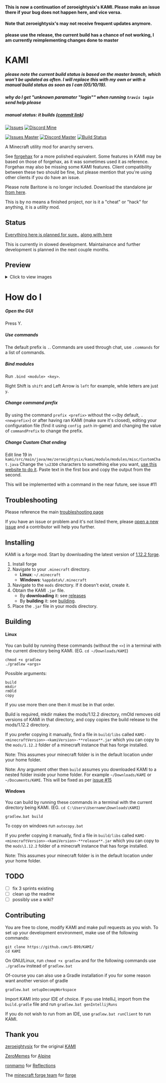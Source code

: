 #### This is now a continuation of zeroeightysix's KAMI. Please make an issue there if your bug does not happen here, and vice versa. 
#### Note that zeroeightysix's may not receive frequent updates anymore.

#### please use the release, the current build has a chance of not working, I am currently reimplementing changes done to master

# KAMI

##### please note the current build status is based on the master branch, which won't be updated as often. I will replace this with my own or with a manual build status as soon as I can (05/10/19). 

##### why do I get "unknown paramater "login"" when running `travis login` send help please

##### manual status: it builds ([commit link](https://github.com/S-B99/KAMI/commit/972902d050e9b85511f832629e72481b4fdf3983))
[![Issues](https://img.shields.io/github/issues/S-B99/kami.svg)](https://github.com/S-B99/kami/issues)
[![Discord Mine](https://img.shields.io/discord/573954110454366214?label=chat%20on%20mine&logo=discord&logoColor=white)](https://discord.gg/KfpqwZB)

[![Issues Master](https://img.shields.io/github/issues/zeroeightysix/KAMI?label=issues%20086)](https://github.com/zeroeightysix/kami/issues)
[![Discord Master](https://img.shields.io/discord/496724196542513174?label=chat%20on%20086&logo=discord&logoColor=white)](https://discord.gg/9hvwgeg)
[![Build Status](https://travis-ci.com/zeroeightysix/KAMI.svg?branch=master)](https://travis-ci.com/zeroeightysix/KAMI)

A Minecraft utility mod for anarchy servers.

See [forgehax](https://github.com/fr1kin/forgehax) for a more polished equivalent. Some features in KAMI may be based on those of forgehax, as it was sometimes used it as reference. Forgehax may also be missing some KAMI features. Client compatibility between these two should be fine, but please mention that you're using other clients if you do have an issue.

Please note Baritone is no longer included. Download the standalone jar [from here](https://github.com/cabaletta/baritone/releases).

This is by no means a finished project, nor is it a "cheat" or "hack" for anything, it is a *utility* mod.

## Status


[Everything here is planned for sure.](https://github.com/zeroeightysix/KAMI/pull/114), [along with here](https://github.com/S-B99/KAMI/issues/12)

This is currently in slowed development. Maintainance and further development is planned in the next couple months.

## Preview

<details>
 <summary>Click to view images</summary>

 ![GUI](.github/IMAGES/gui.png)
 
 ![CrystalAura](.github/IMAGES/crystalAura.png)

</details>

# How do I

##### Open the GUI
Press Y.

##### Use commands
The default prefix is `.`. Commands are used through chat, use `.commands` for a list of commands.

##### Bind modules
Run `.bind <module> <key>`.

Right Shift is `shift` and Left Arrow is `left` for example, while letters are just `y`.

##### Change command prefix
By using the command `prefix <prefix>` without the `<>`(by default, `. <newprefix>`) or after having ran KAMI (make sure it's closed), editing your configuration file (find it using `config path` in-game) and changing the value of `commandPrefix` to change the prefix.

##### Change Custom Chat ending
Edit line 19 in `kami/src/main/java/me/zeroeightysix/kami/module/modules/misc/CustomChat.java`
Change the `\u23D0` characters to something else you want, [use this website to do it](https://www.branah.com/unicode-converter).
Paste text in the first box and copy the output from the second.

This will be implemented with a command in the near future, see issue #11

## Troubleshooting

Please reference the main [troubleshooting page](docs/TROUBLESHOOTING.md)

If you have an issue or problem and it's not listed there, please [open a new issue](../../issues/new/choose) and a contributor will help you further.

## Installing

KAMI is a forge mod. Start by downloading the latest version of [1.12.2 forge](https://files.minecraftforge.net/).
1. Install forge
2. Navigate to your `.minecraft` directory.
   * **Linux**: `~/.minecraft`
   * **Windows**: `%appdata%/.minecraft`
3. Navigate to the `mods` directory. If it doesn't exist, create it.
4. Obtain the KAMI `.jar` file.
   * By **downloading** it: see [releases](../../releases)
   * By **building** it: see [building](#building).
5. Place the `.jar` file in your mods directory.

## Building
#### Linux

You can build by running these commands (without the `<>`) in a terminal with the current directory being KAMI. (EG. `cd ~/Downloads/KAMI`)
```
chmod +x gradlew
./gradlew <args>
```

Possible arguments:
```
build
mkdir
rmOld
copy
```
If you use more then one then it must be in that order.

Build is required, mkdir makes the mods/1.12.2 directory, rmOld removes old versions of KAMI in that directory, and copy copies the build release to the mods/1.12.2 directory. 

If you prefer copying it manually, find a file in `build/libs` called `KAMI-<minecraftVersion>-<kamiVersion>-**release**.jar` which you can copy to the `mods/1.12.2` folder of a minecraft instance that has forge installed.

Note: This assumes your minecraft folder is in the default location under your home folder.

Note: Any argument other then `build` assumes you downloaded KAMI to a nested folder inside your home folder. For example `~/Downloads/KAMI` or `~/Documents/KAMI`. This will be fixed as per [issue #15](https://github.com/S-B99/KAMI/issues/15)

#### Windows

You can build by running these commands in a terminal with the current directory being KAMI. (EG. `cd C:\Users\Username\Downloads\KAMI`)
```
gradlew.bat build
```

To copy on windows run `autocopy.bat`

If you prefer copying it manually, find a file in `build/libs` called `KAMI-<minecraftVersion>-<kamiVersion>-**release**.jar` which you can copy to the `mods\1.12.2` folder of a minecraft instance that has forge installed.

Note: This assumes your minecraft folder is in the default location under your home folder.

## TODO

- [ ] fix 3 sprints existing
- [ ] clean up the readme
- [ ] possibly use a wiki?

## Contributing

You are free to clone, modify KAMI and make pull requests as you wish. To set up your development environment, make use of the following commands:

```
git clone https://github.com/S-B99/KAMI/
cd KAMI
```

On GNU/Linux, run `chmod +x gradlew` and for the following commands use `./gradlew` instead of `gradlew.bat`

Of-course you can also use a Gradle installation if you for some reason want another version of gradle

```
gradlew.bat setupDecompWorkspace
```
Import KAMI into your IDE of choice. If you use IntelliJ, import from the `build.gradle` file and run `gradlew.bat genIntellijRuns`

If you do not wish to run from an IDE, use `gradlew.bat runClient` to run KAMI.

## Thank you

[zeroeightysix](https://github.com/zeroeightysix) for the original [KAMI](https://github.com/zeroeightysix/KAMI)

[ZeroMemes](https://github.com/ZeroMemes) for [Alpine](https://github.com/ZeroMemes/Alpine)

[ronmamo](https://github.com/ronmamo/) for [Reflections](https://github.com/ronmamo/reflections)

The [minecraft forge team](https://github.com/MinecraftForge) for [forge](https://files.minecraftforge.net/)
